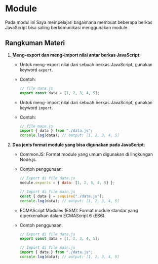 # Module

Pada modul ini Saya mempelajari bagaimana membuat beberapa berkas JavaScript bisa saling berkomunikasi menggunakan module.

## Rangkuman Materi

1. **Meng-export dan meng-import nilai antar berkas JavaScript**:

   - Untuk meng-export nilai dari sebuah berkas JavaScript, gunakan keyword `export`.
   - Contoh:

     ```javascript
     // file data.js
     export const data = [1, 2, 3, 4, 5];
     ```

   - Untuk meng-import nilai dari sebuah berkas JavaScript, gunakan keyword `import`.
   - Contoh:
     ```javascript
     // file main.js
     import { data } from "./data.js";
     console.log(data); // output: [1, 2, 3, 4, 5]
     ```

2. **Dua jenis format module yang bisa digunakan pada JavaScript**:

   - CommonJS: Format module yang umum digunakan di lingkungan Node.js.
   - Contoh penggunaan:

     ```javascript
     // Export di file data.js
     module.exports = { data: [1, 2, 3, 4, 5] };

     // Import di file main.js
     const { data } = require("./data.js");
     console.log(data); // output: [1, 2, 3, 4, 5]
     ```

   - ECMAScript Modules (ESM): Format module standar yang diperkenalkan dalam ECMAScript 6 (ES6).
   - Contoh penggunaan:

     ```javascript
     // Export di file data.js
     export const data = [1, 2, 3, 4, 5];

     // Import di file main.js
     import { data } from "./data.js";
     console.log(data); // output: [1, 2, 3, 4, 5]
     ```
